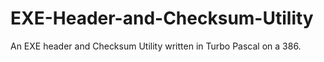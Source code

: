 # EXE-Header-and-Checksum-Utility
An EXE header and Checksum Utility written in Turbo Pascal on a 386.
